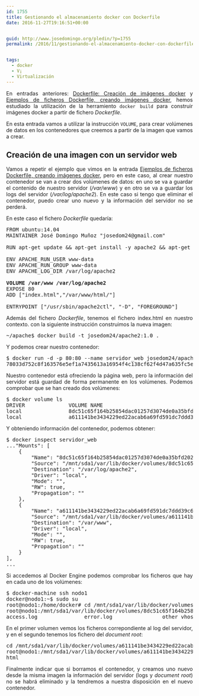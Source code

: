 ```yaml
---
id: 1755
title: Gestionando el almacenamiento docker con Dockerfile
date: 2016-11-27T19:16:51+00:00


guid: http://www.josedomingo.org/pledin/?p=1755
permalink: /2016/11/gestionando-el-almacenamiento-docker-con-dockerfile/


tags:
  - docker
  - V¡
  - Virtualización
---
```

<p style="text-align: justify;">
  En entradas anteriores: <a href="http://www.josedomingo.org/pledin/2016/02/dockerfile-creacion-de-imagenes-docker/">Dockerfile: Creación de imágenes docker</a> y <a href="http://www.josedomingo.org/pledin/2016/02/ejemplos-de-ficheros-dockerfile-creando-imagenes-docker/">Ejemplos de ficheros Dockerfile, creando imágenes docker</a>, hemos estudiado la utilización de la herramiento <code>docker build</code> para construir imágenes docker a partir de fichero <em>Dockerfile</em>.
</p>

<p style="text-align: justify;">
  En esta entrada vamos a utilizar la instrucción <code>VOLUME</code>, para crear volúmenes de datos en los contenedores que creemos a partir de la imagen que vamos a crear.
</p>

<h2 style="text-align: justify;">
  Creación de una imagen con un servidor web
</h2>

<p style="text-align: justify;">
  Vamos a repetir el ejemplo que vimos en la entrada <a href="http://www.josedomingo.org/pledin/2016/02/ejemplos-de-ficheros-dockerfile-creando-imagenes-docker/">Ejemplos de ficheros Dockerfile, creando imágenes docker</a>, pero en este caso, al crear nuestro contenedor se van a crear dos volúmenes de datos: en uno se va a guardar el contenido de nuestro servidor (<em>/var/www</em>) y en otro se va a guardar los logs del servidor (<em>/var/log/apache2</em>). En este caso si tengo que eliminar el contenedor, puedo crear uno nuevo y la información del servidor no se perderá.
</p>

En este caso el fichero _Dockerfile_ quedaría:

<pre>FROM ubuntu:14.04
MAINTAINER José Domingo Muñoz "josedom24@gmail.com"

RUN apt-get update && apt-get install -y apache2 && apt-get clean && rm -rf /var/lib/apt/lists/*

ENV APACHE_RUN_USER www-data
ENV APACHE_RUN_GROUP www-data
ENV APACHE_LOG_DIR /var/log/apache2

<strong>VOLUME /var/www /var/log/apache2</strong>
EXPOSE 80
ADD ["index.html","/var/www/html/"]

ENTRYPOINT ["/usr/sbin/apache2ctl", "-D", "FOREGROUND"]</pre>

<p style="text-align: justify;">
  Además del fichero <em>Dockerfile</em>, tenemos el fichero index.html en nuestro contexto. con la siguiente instrucción construimos la nueva imagen:
</p>

<pre>~/apache$ docker build -t josedom24/apache2:1.0 .</pre>

Y podemos crear nuestro contenedor:

<pre>$ docker run -d -p 80:80 --name servidor_web josedom24/apache2:1.0
78033d752c8f163576e5ef1a7435613a16954f4c138cf62f4d47a635fc5eb374sss</pre>

<p style="text-align: justify;">
  Nuestro contenedor está ofreciendo la página web, pero la información del servidor está guardad de forma permanente en los volúmenes. Podemos comprobar que se han creado dos volúmenes:
</p>

<pre>$ docker volume ls
DRIVER              VOLUME NAME
local               8dc51c65f164b25854dac01257d3074de0a35bfd202d2d6b94de5c9e97884249
local               a611141be3434229ed22acab6a69fd591dc7ddd39c6321784c05100065ddb266</pre>

<p style="text-align: justify;">
  Y obteniendo información del contenedor, podemos obtener:
</p>

<pre>$ docker inspect servidor_web 
..."Mounts": [
    {
        "Name": "8dc51c65f164b25854dac01257d3074de0a35bfd202d2d6b94de5c9e97884249",
        "Source": "/mnt/sda1/var/lib/docker/volumes/8dc51c65f164b25854dac01257d3074de0a35bfd202d2d6b94de5c9e97884249/_data",
        "Destination": "/var/log/apache2",
        "Driver": "local",
        "Mode": "",
        "RW": true,
        "Propagation": ""
    },
    {
        "Name": "a611141be3434229ed22acab6a69fd591dc7ddd39c6321784c05100065ddb266",
        "Source": "/mnt/sda1/var/lib/docker/volumes/a611141be3434229ed22acab6a69fd591dc7ddd39c6321784c05100065ddb266/_data",
        "Destination": "/var/www",
        "Driver": "local",
        "Mode": "",
        "RW": true,
        "Propagation": ""
    }
],
...</pre>

<p style="text-align: justify;">
  Si accedemos al Docker Engine podemos comprobar los ficheros que hay en cada uno de los volúmenes:
</p>

<pre>$ docker-machine ssh nodo1
docker@nodo1:~$ sudo su
root@nodo1:/home/docker# cd /mnt/sda1/var/lib/docker/volumes/8dc51c65f164b25854dac01257d3074de0a35bfd202d2d6b94de5c9e97884249/_data
root@nodo1:/mnt/sda1/var/lib/docker/volumes/8dc51c65f164b25854dac01257d3074de0a35bfd202d2d6b94de5c9e97884249/_data# ls
access.log               error.log                other_vhosts_access.log</pre>

<p style="text-align: justify;">
  En el primer volumen vemos los ficheros correpondiente al log del servidor, y en el segundo tenemos los fichero del <em>document root</em>:
</p>

<pre>cd /mnt/sda1/var/lib/docker/volumes/a611141be3434229ed22acab6a69fd591dc7ddd39c6321784c05100065ddb266/_data
root@nodo1:/mnt/sda1/var/lib/docker/volumes/a611141be3434229ed22acab6a69fd591dc7ddd39c6321784c05100065ddb266/_data# ls
html</pre>

<p style="text-align: justify;">
  Finalmente indicar que si borramos el contenedor, y creamos uno nuevo desde la misma imagen la información del servidor (logs y <em>document root</em>) no se habrá eliminado y la tendremos a nuestra disposición en el nuevo contenedor.
</p>

<!-- AddThis Advanced Settings generic via filter on the_content -->

<!-- AddThis Share Buttons generic via filter on the_content -->
